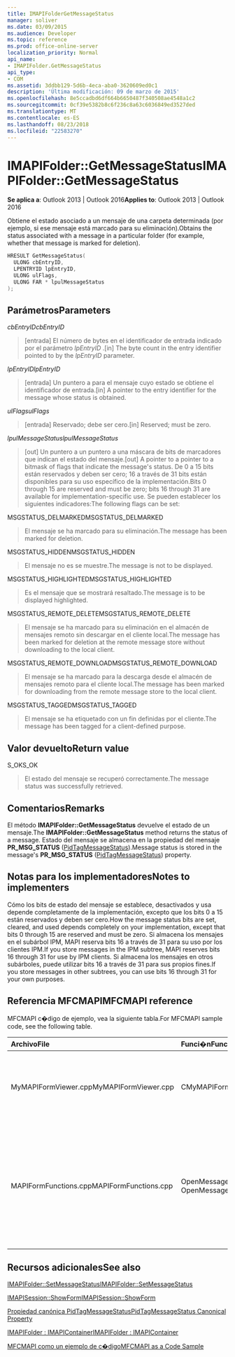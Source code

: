 ```yaml
---
title: IMAPIFolderGetMessageStatus
manager: soliver
ms.date: 03/09/2015
ms.audience: Developer
ms.topic: reference
ms.prod: office-online-server
localization_priority: Normal
api_name:
- IMAPIFolder.GetMessageStatus
api_type:
- COM
ms.assetid: 3ddbb129-5d6b-4eca-aba0-3620609ed0c1
description: 'Última modificación: 09 de marzo de 2015'
ms.openlocfilehash: 8e5ccadbd6df664b6650487f340508ae4548a1c2
ms.sourcegitcommit: 0cf39e5382b8c6f236c8a63c6036849ed3527ded
ms.translationtype: MT
ms.contentlocale: es-ES
ms.lasthandoff: 08/23/2018
ms.locfileid: "22583270"
---
```

# <a name="imapifoldergetmessagestatus"></a><span data-ttu-id="56cd6-103">IMAPIFolder::GetMessageStatus</span><span class="sxs-lookup"><span data-stu-id="56cd6-103">IMAPIFolder::GetMessageStatus</span></span>

  
  
<span data-ttu-id="56cd6-104">**Se aplica a**: Outlook 2013 | Outlook 2016</span><span class="sxs-lookup"><span data-stu-id="56cd6-104">**Applies to**: Outlook 2013 | Outlook 2016</span></span> 
  
<span data-ttu-id="56cd6-105">Obtiene el estado asociado a un mensaje de una carpeta determinada (por ejemplo, si ese mensaje está marcado para su eliminación).</span><span class="sxs-lookup"><span data-stu-id="56cd6-105">Obtains the status associated with a message in a particular folder (for example, whether that message is marked for deletion).</span></span>
  
```cpp
HRESULT GetMessageStatus(
  ULONG cbEntryID,
  LPENTRYID lpEntryID,
  ULONG ulFlags,
  ULONG FAR * lpulMessageStatus
);
```

## <a name="parameters"></a><span data-ttu-id="56cd6-106">Parámetros</span><span class="sxs-lookup"><span data-stu-id="56cd6-106">Parameters</span></span>

 <span data-ttu-id="56cd6-107">_cbEntryID_</span><span class="sxs-lookup"><span data-stu-id="56cd6-107">_cbEntryID_</span></span>
  
> <span data-ttu-id="56cd6-108">[entrada] El número de bytes en el identificador de entrada indicado por el parámetro _lpEntryID_ .</span><span class="sxs-lookup"><span data-stu-id="56cd6-108">[in] The byte count in the entry identifier pointed to by the  _lpEntryID_ parameter.</span></span> 
    
 <span data-ttu-id="56cd6-109">_lpEntryID_</span><span class="sxs-lookup"><span data-stu-id="56cd6-109">_lpEntryID_</span></span>
  
> <span data-ttu-id="56cd6-110">[entrada] Un puntero a para el mensaje cuyo estado se obtiene el identificador de entrada.</span><span class="sxs-lookup"><span data-stu-id="56cd6-110">[in] A pointer to the entry identifier for the message whose status is obtained.</span></span>
    
 <span data-ttu-id="56cd6-111">_ulFlags_</span><span class="sxs-lookup"><span data-stu-id="56cd6-111">_ulFlags_</span></span>
  
> <span data-ttu-id="56cd6-112">[entrada] Reservado; debe ser cero.</span><span class="sxs-lookup"><span data-stu-id="56cd6-112">[in] Reserved; must be zero.</span></span>
    
 <span data-ttu-id="56cd6-113">_lpulMessageStatus_</span><span class="sxs-lookup"><span data-stu-id="56cd6-113">_lpulMessageStatus_</span></span>
  
> <span data-ttu-id="56cd6-114">[out] Un puntero a un puntero a una máscara de bits de marcadores que indican el estado del mensaje.</span><span class="sxs-lookup"><span data-stu-id="56cd6-114">[out] A pointer to a pointer to a bitmask of flags that indicate the message's status.</span></span> <span data-ttu-id="56cd6-115">De 0 a 15 bits están reservados y deben ser cero; 16 a través de 31 bits están disponibles para su uso específico de la implementación.</span><span class="sxs-lookup"><span data-stu-id="56cd6-115">Bits 0 through 15 are reserved and must be zero; bits 16 through 31 are available for implementation-specific use.</span></span> <span data-ttu-id="56cd6-116">Se pueden establecer los siguientes indicadores:</span><span class="sxs-lookup"><span data-stu-id="56cd6-116">The following flags can be set:</span></span>
    
<span data-ttu-id="56cd6-117">MSGSTATUS_DELMARKED</span><span class="sxs-lookup"><span data-stu-id="56cd6-117">MSGSTATUS_DELMARKED</span></span> 
  
> <span data-ttu-id="56cd6-118">El mensaje se ha marcado para su eliminación.</span><span class="sxs-lookup"><span data-stu-id="56cd6-118">The message has been marked for deletion.</span></span>
    
<span data-ttu-id="56cd6-119">MSGSTATUS_HIDDEN</span><span class="sxs-lookup"><span data-stu-id="56cd6-119">MSGSTATUS_HIDDEN</span></span> 
  
> <span data-ttu-id="56cd6-120">El mensaje no es se muestre.</span><span class="sxs-lookup"><span data-stu-id="56cd6-120">The message is not to be displayed.</span></span> 
    
<span data-ttu-id="56cd6-121">MSGSTATUS_HIGHLIGHTED</span><span class="sxs-lookup"><span data-stu-id="56cd6-121">MSGSTATUS_HIGHLIGHTED</span></span> 
  
> <span data-ttu-id="56cd6-122">Es el mensaje que se mostrará resaltado.</span><span class="sxs-lookup"><span data-stu-id="56cd6-122">The message is to be displayed highlighted.</span></span>
    
<span data-ttu-id="56cd6-123">MSGSTATUS_REMOTE_DELETE</span><span class="sxs-lookup"><span data-stu-id="56cd6-123">MSGSTATUS_REMOTE_DELETE</span></span> 
  
> <span data-ttu-id="56cd6-124">El mensaje se ha marcado para su eliminación en el almacén de mensajes remoto sin descargar en el cliente local.</span><span class="sxs-lookup"><span data-stu-id="56cd6-124">The message has been marked for deletion at the remote message store without downloading to the local client.</span></span>
    
<span data-ttu-id="56cd6-125">MSGSTATUS_REMOTE_DOWNLOAD</span><span class="sxs-lookup"><span data-stu-id="56cd6-125">MSGSTATUS_REMOTE_DOWNLOAD</span></span> 
  
> <span data-ttu-id="56cd6-126">El mensaje se ha marcado para la descarga desde el almacén de mensajes remoto para el cliente local.</span><span class="sxs-lookup"><span data-stu-id="56cd6-126">The message has been marked for downloading from the remote message store to the local client.</span></span>
    
<span data-ttu-id="56cd6-127">MSGSTATUS_TAGGED</span><span class="sxs-lookup"><span data-stu-id="56cd6-127">MSGSTATUS_TAGGED</span></span> 
  
> <span data-ttu-id="56cd6-128">El mensaje se ha etiquetado con un fin definidas por el cliente.</span><span class="sxs-lookup"><span data-stu-id="56cd6-128">The message has been tagged for a client-defined purpose.</span></span>
    
## <a name="return-value"></a><span data-ttu-id="56cd6-129">Valor devuelto</span><span class="sxs-lookup"><span data-stu-id="56cd6-129">Return value</span></span>

<span data-ttu-id="56cd6-130">S_OK</span><span class="sxs-lookup"><span data-stu-id="56cd6-130">S_OK</span></span> 
  
> <span data-ttu-id="56cd6-131">El estado del mensaje se recuperó correctamente.</span><span class="sxs-lookup"><span data-stu-id="56cd6-131">The message status was successfully retrieved.</span></span>
    
## <a name="remarks"></a><span data-ttu-id="56cd6-132">Comentarios</span><span class="sxs-lookup"><span data-stu-id="56cd6-132">Remarks</span></span>

<span data-ttu-id="56cd6-133">El método **IMAPIFolder::GetMessageStatus** devuelve el estado de un mensaje.</span><span class="sxs-lookup"><span data-stu-id="56cd6-133">The **IMAPIFolder::GetMessageStatus** method returns the status of a message.</span></span> <span data-ttu-id="56cd6-134">Estado del mensaje se almacena en la propiedad del mensaje **PR_MSG_STATUS** ([PidTagMessageStatus](pidtagmessagestatus-canonical-property.md)).</span><span class="sxs-lookup"><span data-stu-id="56cd6-134">Message status is stored in the message's **PR_MSG_STATUS** ([PidTagMessageStatus](pidtagmessagestatus-canonical-property.md)) property.</span></span> 
  
## <a name="notes-to-implementers"></a><span data-ttu-id="56cd6-135">Notas para los implementadores</span><span class="sxs-lookup"><span data-stu-id="56cd6-135">Notes to implementers</span></span>

<span data-ttu-id="56cd6-136">Cómo los bits de estado del mensaje se establece, desactivados y usa depende completamente de la implementación, excepto que los bits 0 a 15 están reservados y deben ser cero.</span><span class="sxs-lookup"><span data-stu-id="56cd6-136">How the message status bits are set, cleared, and used depends completely on your implementation, except that bits 0 through 15 are reserved and must be zero.</span></span> <span data-ttu-id="56cd6-137">Si almacena los mensajes en el subárbol IPM, MAPI reserva bits 16 a través de 31 para su uso por los clientes IPM.</span><span class="sxs-lookup"><span data-stu-id="56cd6-137">If you store messages in the IPM subtree, MAPI reserves bits 16 through 31 for use by IPM clients.</span></span> <span data-ttu-id="56cd6-138">Si almacena los mensajes en otros subárboles, puede utilizar bits 16 a través de 31 para sus propios fines.</span><span class="sxs-lookup"><span data-stu-id="56cd6-138">If you store messages in other subtrees, you can use bits 16 through 31 for your own purposes.</span></span>
  
## <a name="mfcmapi-reference"></a><span data-ttu-id="56cd6-139">Referencia MFCMAPI</span><span class="sxs-lookup"><span data-stu-id="56cd6-139">MFCMAPI reference</span></span>

<span data-ttu-id="56cd6-140">MFCMAPI c�digo de ejemplo, vea la siguiente tabla.</span><span class="sxs-lookup"><span data-stu-id="56cd6-140">For MFCMAPI sample code, see the following table.</span></span>
  
|<span data-ttu-id="56cd6-141">**Archivo**</span><span class="sxs-lookup"><span data-stu-id="56cd6-141">**File**</span></span>|<span data-ttu-id="56cd6-142">**Funci�n**</span><span class="sxs-lookup"><span data-stu-id="56cd6-142">**Function**</span></span>|<span data-ttu-id="56cd6-143">**Comentario**</span><span class="sxs-lookup"><span data-stu-id="56cd6-143">**Comment**</span></span>|
|:-----|:-----|:-----|
|<span data-ttu-id="56cd6-144">MyMAPIFormViewer.cpp</span><span class="sxs-lookup"><span data-stu-id="56cd6-144">MyMAPIFormViewer.cpp</span></span>  <br/> |<span data-ttu-id="56cd6-145">CMyMAPIFormViewer::GetNextMessage</span><span class="sxs-lookup"><span data-stu-id="56cd6-145">CMyMAPIFormViewer::GetNextMessage</span></span>  <br/> |<span data-ttu-id="56cd6-146">MFCMAPI usa el método **IMAPIFolder::GetMessageStatus** para obtener el estado del siguiente mensaje que se mostrará.</span><span class="sxs-lookup"><span data-stu-id="56cd6-146">MFCMAPI uses the **IMAPIFolder::GetMessageStatus** method to get the status of the next message to be displayed.</span></span>  <br/> |
|<span data-ttu-id="56cd6-147">MAPIFormFunctions.cpp</span><span class="sxs-lookup"><span data-stu-id="56cd6-147">MAPIFormFunctions.cpp</span></span>  <br/> |<span data-ttu-id="56cd6-148">OpenMessageNonModal y OpenMessageModal</span><span class="sxs-lookup"><span data-stu-id="56cd6-148">OpenMessageNonModal and OpenMessageModal</span></span>  <br/> |<span data-ttu-id="56cd6-149">MFCMAPI usa el método **IMAPIFolder::GetMessageStatus** para obtener el estado del mensaje que se mostrará para pasar al Visor de formulario, que es CMyMAPIFormViewer o [IMAPISession:: ShowForm](imapisession-showform.md).</span><span class="sxs-lookup"><span data-stu-id="56cd6-149">MFCMAPI uses the **IMAPIFolder::GetMessageStatus** method to get the status of the message to be displayed to pass to the form viewer, which is either CMyMAPIFormViewer or [IMAPISession::ShowForm](imapisession-showform.md).</span></span>  <br/> |
   
## <a name="see-also"></a><span data-ttu-id="56cd6-150">Recursos adicionales</span><span class="sxs-lookup"><span data-stu-id="56cd6-150">See also</span></span>



[<span data-ttu-id="56cd6-151">IMAPIFolder::SetMessageStatus</span><span class="sxs-lookup"><span data-stu-id="56cd6-151">IMAPIFolder::SetMessageStatus</span></span>](imapifolder-setmessagestatus.md)
  
[<span data-ttu-id="56cd6-152">IMAPISession::ShowForm</span><span class="sxs-lookup"><span data-stu-id="56cd6-152">IMAPISession::ShowForm</span></span>](imapisession-showform.md)
  
[<span data-ttu-id="56cd6-153">Propiedad canónica PidTagMessageStatus</span><span class="sxs-lookup"><span data-stu-id="56cd6-153">PidTagMessageStatus Canonical Property</span></span>](pidtagmessagestatus-canonical-property.md)
  
[<span data-ttu-id="56cd6-154">IMAPIFolder : IMAPIContainer</span><span class="sxs-lookup"><span data-stu-id="56cd6-154">IMAPIFolder : IMAPIContainer</span></span>](imapifolderimapicontainer.md)


[<span data-ttu-id="56cd6-155">MFCMAPI como un ejemplo de c�digo</span><span class="sxs-lookup"><span data-stu-id="56cd6-155">MFCMAPI as a Code Sample</span></span>](mfcmapi-as-a-code-sample.md)

